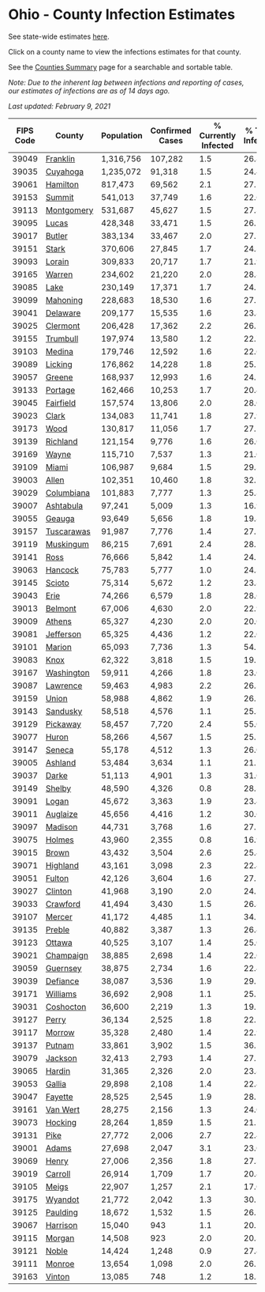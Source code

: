 # Ohio - County Infection Estimates

See state-wide estimates [here](/infections/us-oh).

Click on a county name to view the infections estimates for that county.

See the [Counties Summary](/infections/summary-counties) page for a searchable and sortable table.

*Note: Due to the inherent lag between infections and reporting of cases, our estimates of infections are as of 14 days ago.*

*Last updated: February 9, 2021*

|   FIPS Code |                   County |   Population |   Confirmed Cases |   % Currently Infected |   % Total Infected |
|-------------|--------------------------|--------------|-------------------|------------------------|--------------------|
|       39049 |     [Franklin](franklin) |    1,316,756 |           107,282 |                    1.5 |               26.8 |
|       39035 |     [Cuyahoga](cuyahoga) |    1,235,072 |            91,318 |                    1.5 |               24.4 |
|       39061 |     [Hamilton](hamilton) |      817,473 |            69,562 |                    2.1 |               27.5 |
|       39153 |         [Summit](summit) |      541,013 |            37,749 |                    1.6 |               22.6 |
|       39113 | [Montgomery](montgomery) |      531,687 |            45,627 |                    1.5 |               27.3 |
|       39095 |           [Lucas](lucas) |      428,348 |            33,471 |                    1.5 |               26.2 |
|       39017 |         [Butler](butler) |      383,134 |            33,467 |                    2.0 |               27.7 |
|       39151 |           [Stark](stark) |      370,606 |            27,845 |                    1.7 |               24.3 |
|       39093 |         [Lorain](lorain) |      309,833 |            20,717 |                    1.7 |               21.9 |
|       39165 |         [Warren](warren) |      234,602 |            21,220 |                    2.0 |               28.8 |
|       39085 |             [Lake](lake) |      230,149 |            17,371 |                    1.7 |               24.2 |
|       39099 |     [Mahoning](mahoning) |      228,683 |            18,530 |                    1.6 |               27.5 |
|       39041 |     [Delaware](delaware) |      209,177 |            15,535 |                    1.6 |               23.8 |
|       39025 |     [Clermont](clermont) |      206,428 |            17,362 |                    2.2 |               26.7 |
|       39155 |     [Trumbull](trumbull) |      197,974 |            13,580 |                    1.2 |               22.7 |
|       39103 |         [Medina](medina) |      179,746 |            12,592 |                    1.6 |               22.6 |
|       39089 |       [Licking](licking) |      176,862 |            14,228 |                    1.8 |               25.7 |
|       39057 |         [Greene](greene) |      168,937 |            12,993 |                    1.6 |               24.2 |
|       39133 |       [Portage](portage) |      162,466 |            10,253 |                    1.7 |               20.4 |
|       39045 |   [Fairfield](fairfield) |      157,574 |            13,806 |                    2.0 |               28.0 |
|       39023 |           [Clark](clark) |      134,083 |            11,741 |                    1.8 |               27.9 |
|       39173 |             [Wood](wood) |      130,817 |            11,056 |                    1.7 |               27.2 |
|       39139 |     [Richland](richland) |      121,154 |             9,776 |                    1.6 |               26.0 |
|       39169 |           [Wayne](wayne) |      115,710 |             7,537 |                    1.3 |               21.0 |
|       39109 |           [Miami](miami) |      106,987 |             9,684 |                    1.5 |               29.3 |
|       39003 |           [Allen](allen) |      102,351 |            10,460 |                    1.8 |               32.7 |
|       39029 | [Columbiana](columbiana) |      101,883 |             7,777 |                    1.3 |               25.8 |
|       39007 |   [Ashtabula](ashtabula) |       97,241 |             5,009 |                    1.3 |               16.9 |
|       39055 |         [Geauga](geauga) |       93,649 |             5,656 |                    1.8 |               19.8 |
|       39157 | [Tuscarawas](tuscarawas) |       91,987 |             7,776 |                    1.4 |               27.5 |
|       39119 |   [Muskingum](muskingum) |       86,215 |             7,691 |                    2.4 |               28.1 |
|       39141 |             [Ross](ross) |       76,666 |             5,842 |                    1.4 |               24.1 |
|       39063 |       [Hancock](hancock) |       75,783 |             5,777 |                    1.0 |               24.3 |
|       39145 |         [Scioto](scioto) |       75,314 |             5,672 |                    1.2 |               23.8 |
|       39043 |             [Erie](erie) |       74,266 |             6,579 |                    1.8 |               28.6 |
|       39013 |       [Belmont](belmont) |       67,006 |             4,630 |                    2.0 |               22.9 |
|       39009 |         [Athens](athens) |       65,327 |             4,230 |                    2.0 |               20.0 |
|       39081 |   [Jefferson](jefferson) |       65,325 |             4,436 |                    1.2 |               22.0 |
|       39101 |         [Marion](marion) |       65,093 |             7,736 |                    1.3 |               54.1 |
|       39083 |             [Knox](knox) |       62,322 |             3,818 |                    1.5 |               19.5 |
|       39167 | [Washington](washington) |       59,911 |             4,266 |                    1.8 |               23.0 |
|       39087 |     [Lawrence](lawrence) |       59,463 |             4,983 |                    2.2 |               26.3 |
|       39159 |           [Union](union) |       58,988 |             4,862 |                    1.9 |               26.1 |
|       39143 |     [Sandusky](sandusky) |       58,518 |             4,576 |                    1.1 |               25.3 |
|       39129 |     [Pickaway](pickaway) |       58,457 |             7,720 |                    2.4 |               55.0 |
|       39077 |           [Huron](huron) |       58,266 |             4,567 |                    1.5 |               25.2 |
|       39147 |         [Seneca](seneca) |       55,178 |             4,512 |                    1.3 |               26.0 |
|       39005 |       [Ashland](ashland) |       53,484 |             3,634 |                    1.1 |               21.7 |
|       39037 |           [Darke](darke) |       51,113 |             4,901 |                    1.3 |               31.0 |
|       39149 |         [Shelby](shelby) |       48,590 |             4,326 |                    0.8 |               28.3 |
|       39091 |           [Logan](logan) |       45,672 |             3,363 |                    1.9 |               23.4 |
|       39011 |     [Auglaize](auglaize) |       45,656 |             4,416 |                    1.2 |               30.6 |
|       39097 |       [Madison](madison) |       44,731 |             3,768 |                    1.6 |               27.2 |
|       39075 |         [Holmes](holmes) |       43,960 |             2,355 |                    0.8 |               16.9 |
|       39015 |           [Brown](brown) |       43,432 |             3,504 |                    2.6 |               25.4 |
|       39071 |     [Highland](highland) |       43,161 |             3,098 |                    2.3 |               22.4 |
|       39051 |         [Fulton](fulton) |       42,126 |             3,604 |                    1.6 |               27.2 |
|       39027 |       [Clinton](clinton) |       41,968 |             3,190 |                    2.0 |               24.2 |
|       39033 |     [Crawford](crawford) |       41,494 |             3,430 |                    1.5 |               26.8 |
|       39107 |         [Mercer](mercer) |       41,172 |             4,485 |                    1.1 |               34.7 |
|       39135 |         [Preble](preble) |       40,882 |             3,387 |                    1.3 |               26.4 |
|       39123 |         [Ottawa](ottawa) |       40,525 |             3,107 |                    1.4 |               25.0 |
|       39021 |   [Champaign](champaign) |       38,885 |             2,698 |                    1.4 |               22.0 |
|       39059 |     [Guernsey](guernsey) |       38,875 |             2,734 |                    1.6 |               22.4 |
|       39039 |     [Defiance](defiance) |       38,087 |             3,536 |                    1.9 |               29.5 |
|       39171 |     [Williams](williams) |       36,692 |             2,908 |                    1.1 |               25.7 |
|       39031 |   [Coshocton](coshocton) |       36,600 |             2,219 |                    1.3 |               19.5 |
|       39127 |           [Perry](perry) |       36,134 |             2,525 |                    1.8 |               22.2 |
|       39117 |         [Morrow](morrow) |       35,328 |             2,480 |                    1.4 |               22.9 |
|       39137 |         [Putnam](putnam) |       33,861 |             3,902 |                    1.5 |               36.5 |
|       39079 |       [Jackson](jackson) |       32,413 |             2,793 |                    1.4 |               27.2 |
|       39065 |         [Hardin](hardin) |       31,365 |             2,326 |                    2.0 |               23.8 |
|       39053 |         [Gallia](gallia) |       29,898 |             2,108 |                    1.4 |               22.4 |
|       39047 |       [Fayette](fayette) |       28,525 |             2,545 |                    1.9 |               28.2 |
|       39161 |     [Van Wert](van-wert) |       28,275 |             2,156 |                    1.3 |               24.0 |
|       39073 |       [Hocking](hocking) |       28,264 |             1,859 |                    1.5 |               21.1 |
|       39131 |             [Pike](pike) |       27,772 |             2,006 |                    2.7 |               22.4 |
|       39001 |           [Adams](adams) |       27,698 |             2,047 |                    3.1 |               23.0 |
|       39069 |           [Henry](henry) |       27,006 |             2,356 |                    1.8 |               27.3 |
|       39019 |       [Carroll](carroll) |       26,914 |             1,709 |                    1.7 |               20.4 |
|       39105 |           [Meigs](meigs) |       22,907 |             1,257 |                    2.1 |               17.0 |
|       39175 |       [Wyandot](wyandot) |       21,772 |             2,042 |                    1.3 |               30.5 |
|       39125 |     [Paulding](paulding) |       18,672 |             1,532 |                    1.5 |               26.1 |
|       39067 |     [Harrison](harrison) |       15,040 |               943 |                    1.1 |               20.1 |
|       39115 |         [Morgan](morgan) |       14,508 |               923 |                    2.0 |               20.3 |
|       39121 |           [Noble](noble) |       14,424 |             1,248 |                    0.9 |               27.4 |
|       39111 |         [Monroe](monroe) |       13,654 |             1,098 |                    2.0 |               26.1 |
|       39163 |         [Vinton](vinton) |       13,085 |               748 |                    1.2 |               18.3 |